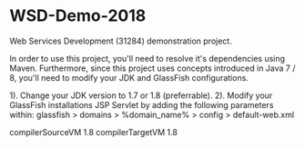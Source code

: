 # WSD-Demo-2018
Web Services Development (31284) demonstration project.

In order to use this project, you'll need to resolve it's dependencies using Maven. Furthermore, since this project uses concepts introduced in Java 7 / 8, you'll need to modify your JDK and GlassFish configurations.

1). Change your JDK version to 1.7 or 1.8 (preferrable).
2). Modify your GlassFish installations JSP Servlet by adding the following parameters within: glassfish > domains > %domain_name% > config > default-web.xml

<init-param>
<param-name>compilerSourceVM</param-name>
<param-value>1.8</param-value>
</init-param>

<init-param>
<param-name>compilerTargetVM</param-name>
<param-value>1.8</param-value>
</init-param>
